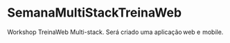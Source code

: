 # SemanaMultiStackTreinaWeb
Workshop TreinaWeb Multi-stack. Será criado uma aplicação web e mobile.
